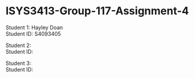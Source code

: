 # ISYS3413-Group-117-Assignment-4

Student 1: Hayley Doan <br>
Student ID: S4093405 <br>

Student 2: <br>
Student ID: <br>

Student 3: <br>
Student ID: <br>
